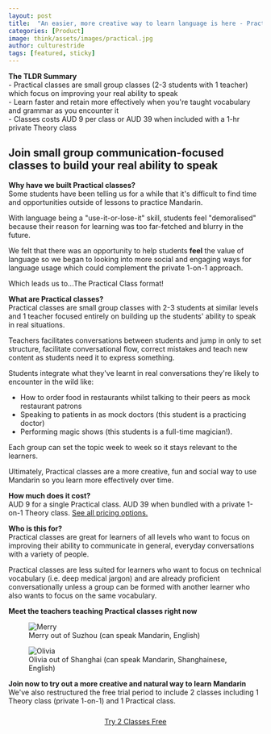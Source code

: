 ```yaml
---
layout: post
title:  "An easier, more creative way to learn language is here - Practical Classes"
categories: [Product]
image: think/assets/images/practical.jpg
author: culturestride
tags: [featured, sticky]
---
```


<div class="highlightBox subtext">
<b>The TLDR Summary</b>
<br>
- Practical classes are small group classes (2-3 students with 1 teacher) which focus on improving your real ability to speak
<br>
- Learn faster and retain more effectively when you're taught vocabulary and grammar as you encounter it
<br>
- Classes costs AUD 9 per class or AUD 39 when included with a 1-hr private Theory class
</div>

## Join small group communication-focused classes to build your real ability to speak 

**Why have we built Practical classes?**
<br>
Some students have been telling us for a while that it's difficult to find time and opportunities outside of lessons to practice  Mandarin.

With language being a "use-it-or-lose-it" skill, students feel "demoralised" because their reason for learning was too far-fetched and blurry in the future.

We felt that there was an opportunity to help students **feel** the value of language so we began to looking into more social and engaging ways for language usage which could complement the private 1-on-1 approach.

Which leads us to...The Practical Class format!

**What are Practical classes?**
<br>
Practical classes are small group classes with 2-3 students at similar levels and 1 teacher focused entirely on building up the students' ability  to speak in real situations.

Teachers facilitates conversations between students and jump in only to set structure, facilitate conversational flow, correct mistakes and teach new content as students need it to express something.

Students integrate what they've learnt in real conversations they're likely to encounter in the wild like:

- How to order food in restaurants whilst talking to their peers as mock restaurant patrons
- Speaking to patients in as mock doctors (this  student is a practicing doctor)
- Performing magic shows (this students is a full-time magician!). 

Each group can set the topic week to week so it stays relevant to the learners. 

Ultimately, Practical classes are a more creative, fun and social way to use Mandarin so you learn more effectively over time.

**How much does it cost?**
<br>
AUD 9 for a single Practical class. AUD 39 when bundled with a private 1-on-1 Theory class. [See all pricing options.](https://culturestride.com#pricing)

**Who is this for?**
<br>
Practical classes are great for learners of all levels who want to focus on improving their ability to communicate in general, everyday conversations with a variety of people. 

Practical classes are less suited for learners who want to focus on technical vocabulary (i.e. deep medical jargon) and are already proficient conversationally unless a group can be formed with another learner who also wants to focus on the same vocabulary.

**Meet the teachers teaching Practical classes right now**
<br>

<figure>
  <img class="blogImage" src="../../think/assets/images/merry.png" alt="Merry"/>
  <figcaption>Merry out of Suzhou (can speak Mandarin, English)</figcaption>
</figure>

<figure>
  <img class="blogImage" src="../../think/assets/images/olivia.jpg" alt="Olivia"/>
  <figcaption>Olivia out of Shanghai (can speak Mandarin, Shanghainese, English)</figcaption>
</figure>

**Join now to try out a more creative and natural way to learn Mandarin**
<br>
We've also restructured the free trial period to include 2 classes including 1 Theory class (private 1-on-1) and 1 Practical class.

<div style="width:100%;text-align:center">
<a class="button button-primary button-block button-shadow" style="display:inline-block; margin: 10px" href="https://culturestride.com/start">Try 2 Classes Free</a>
</div>